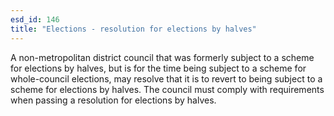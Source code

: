 ```yaml
---
esd_id: 146
title: "Elections - resolution for elections by halves"
---
```


A non-metropolitan district council that was formerly subject to a scheme for elections by halves, but is for the time being subject to a scheme for whole-council elections, may resolve that it is to revert to being subject to a scheme for elections by halves.    The council must comply with requirements when passing a resolution for elections by halves.

